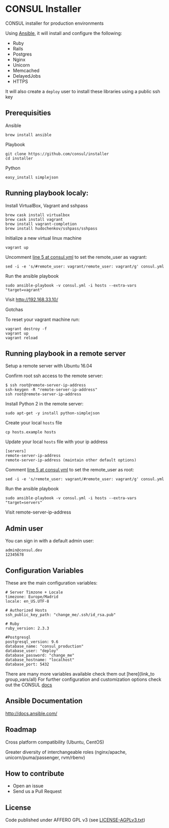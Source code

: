 # CONSUL Installer

CONSUL installer for production environments

Using [Ansible](http://docs.ansible.com/), it will install and configure the following:
 - Ruby
 - Rails 
 - Postgres
 - Nginx
 - Unicorn
 - Memcached
 - DelayedJobs
 - HTTPS

It will also create a `deploy` user to install these libraries using a public ssh key

## Prerequisities

Ansible

```
brew install ansible
```

Playbook

```
git clone https://github.com/consul/installer
cd installer
```

Python

```
easy_install simplejson
```

## Running playbook localy:

Install VirtualBox, Vagrant and sshpass

```
brew cask install virtualbox
brew cask install vagrant
brew install vagrant-completion
brew install hudochenkov/sshpass/sshpass
```

Initialize a new virtual linux machine

```
vagrant up
```

Uncomment [line 5 at consul.yml](https://github.com/consul/installer/blob/configuration/consul.yml#L5) to set the remote_user as vagrant:
```
sed -i -e 's/#remote_user: vagrant/remote_user: vagrant/g' consul.yml
```

Run the ansible playbook
    
```
sudo ansible-playbook -v consul.yml -i hosts --extra-vars "target=vagrant"
```

Visit http://192.168.33.10/

Gotchas

To reset your vagrant machine run:

```
vagrant destroy -f
vagrant up
vagrant reload
```

## Running playbook in a remote server
    
Setup a remote server with Ubuntu 16.04

Confirm root ssh access to the remote server:

```
$ ssh root@remote-server-ip-address
ssh-keygen -R "remote-server-ip-address"
ssh root@remote-server-ip-address
```

Install Python 2 in the remote server:

```
sudo apt-get -y install python-simplejson
```

Create your local `hosts` file
```
cp hosts.example hosts
```

Update your local `hosts` file with your ip address
    
```
[servers]
remote-server-ip-address
remote-server-ip-address (maintain other default options)
```

Comment [line 5 at consul.yml](https://github.com/consul/installer/blob/configuration/consul.yml#L5) to set the remote_user as root:
```
sed -i -e 's/remote_user: vagrant/#remote_user: vagrant/g' consul.yml
```

Run the ansible playbook
    
```
sudo ansible-playbook -v consul.yml -i hosts --extra-vars "target=servers"
```

Visit remote-server-ip-address

## Admin user

You can sign in with a default admin user:

```
admin@consul.dev
12345678
```

## Configuration Variables

These are the main configuration variables:

```
# Server Timzone + Locale
timezone: Europe/Madrid
locale: en_US.UTF-8

# Authorized Hosts
ssh_public_key_path: "change_me/.ssh/id_rsa.pub"

# Ruby
ruby_version: 2.3.3

#Postgresql
postgresql_version: 9.6
database_name: "consul_production"
database_user: "deploy"
database_password: "change_me"
database_hostname: "localhost"
database_port: 5432
```

There are many more variables available check them out [here](link_to group_vars/all)
For further configuration and customization options check out the CONSUL [docs](https://consul_docs.gitbooks.io/docs/content/en/customization/introduction.html)

## Ansible Documentation

http://docs.ansible.com/

## Roadmap
Cross platform compatibility (Ubuntu, CentOS)

Greater diversity of interchangeable roles (nginx/apache, unicorn/puma/passenger, rvm/rbenv)

## How to contribute
- Open an issue
- Send us a Pull Request

## License

Code published under AFFERO GPL v3 (see [LICENSE-AGPLv3.txt](LICENSE-AGPLv3.txt))
